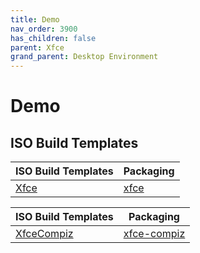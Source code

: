 ```yaml
---
title: Demo
nav_order: 3900
has_children: false
parent: Xfce
grand_parent: Desktop Environment
---
```



# Demo


## ISO Build Templates

| ISO Build Templates | Packaging |
| --- | --- |
| [Xfce](https://github.com/samwhelp/ezarcher-adjustment/tree/main/project/ezarcher-adjustment-system/ezarcher-adjustment-iso-profile/recipe/template/20221030/adjust/Templates/Xfce-20221030) | [xfce](https://github.com/samwhelp/ezarcher-adjustment/tree/main/project/ezarcher-adjustment-system/ezarcher-adjustment-packaging/pack/core/de/xfce) |


| ISO Build Templates | Packaging |
| --- | --- |
| [XfceCompiz](https://github.com/samwhelp/ezarcher-adjustment/tree/main/project/ezarcher-adjustment-system/ezarcher-adjustment-iso-profile/recipe/template/20221030/alternative/Templates/Xfce/XfceCompiz-20221030) | [xfce-compiz](https://github.com/samwhelp/ezarcher-adjustment/tree/main/project/ezarcher-adjustment-system/ezarcher-adjustment-packaging/pack/alternative/de/xfce/xfce-compiz) |


